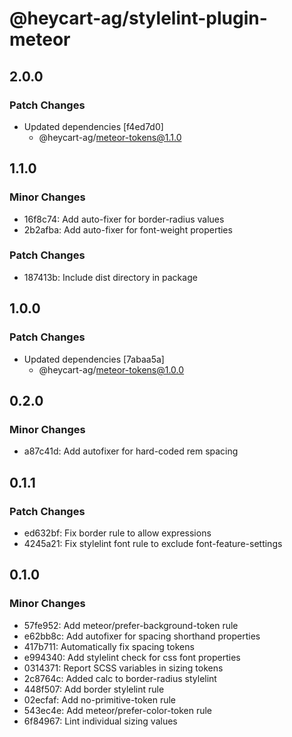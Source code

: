 # @heycart-ag/stylelint-plugin-meteor

## 2.0.0

### Patch Changes

- Updated dependencies [f4ed7d0]
  - @heycart-ag/meteor-tokens@1.1.0

## 1.1.0

### Minor Changes

- 16f8c74: Add auto-fixer for border-radius values
- 2b2afba: Add auto-fixer for font-weight properties

### Patch Changes

- 187413b: Include dist directory in package

## 1.0.0

### Patch Changes

- Updated dependencies [7abaa5a]
  - @heycart-ag/meteor-tokens@1.0.0

## 0.2.0

### Minor Changes

- a87c41d: Add autofixer for hard-coded rem spacing

## 0.1.1

### Patch Changes

- ed632bf: Fix border rule to allow expressions
- 4245a21: Fix stylelint font rule to exclude font-feature-settings

## 0.1.0

### Minor Changes

- 57fe952: Add meteor/prefer-background-token rule
- e62bb8c: Add autofixer for spacing shorthand properties
- 417b711: Automatically fix spacing tokens
- e994340: Add stylelint check for css font properties
- 0314371: Report SCSS variables in sizing tokens
- 2c8764c: Added calc to border-radius stylelint
- 448f507: Add border stylelint rule
- 02ecfaf: Add no-primitive-token rule
- 543ec4e: Add meteor/prefer-color-token rule
- 6f84967: Lint individual sizing values
